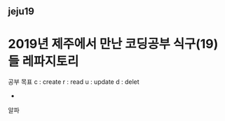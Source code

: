 ## jeju19
# 2019년 제주에서 만난 코딩공부 식구(19)들 레파지토리

공부 목표 
c : create
r : read
u : update
d : delet

+

알파
